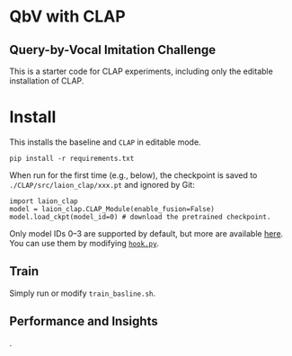 # QbV with CLAP
## Query-by-Vocal Imitation Challenge

This is a starter code for CLAP experiments, including only the editable installation of CLAP.

# Install
This installs the baseline and `CLAP` in editable mode.
```
pip install -r requirements.txt
```

When run for the first time (e.g., below), the checkpoint is saved to `./CLAP/src/laion_clap/xxx.pt` and ignored by Git:

```
import laion_clap
model = laion_clap.CLAP_Module(enable_fusion=False)
model.load_ckpt(model_id=0) # download the pretrained checkpoint.
```

Only model IDs 0–3 are supported by default, but more are available [here](https://huggingface.co/lukewys/laion_clap/tree/main).
You can use them by modifying [`hook.py`](https://github.com/LAION-AI/CLAP/blob/cc8f7654fc8b718434cf9ac6e6faf72f78c2797b/src/laion_clap/hook.py#L75).




## Train
Simply run or modify `train_basline.sh`.


## Performance and Insights

.

